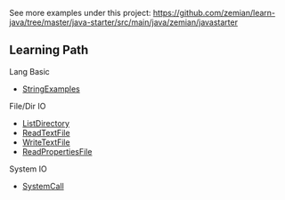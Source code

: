 See more examples under this project: 
https://github.com/zemian/learn-java/tree/master/java-starter/src/main/java/zemian/javastarter

## Learning Path

Lang Basic

* [StringExamples](StringExamples.java)

File/Dir IO

* [ListDirectory](ListDirectory.java)
* [ReadTextFile](ReadTextFile.java)
* [WriteTextFile](WriteTextFile.java)
* [ReadPropertiesFile](ReadPropertiesFile.java)

System IO

* [SystemCall](SystemCall.java)